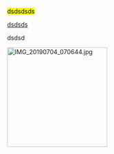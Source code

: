 <mark>dsdsdsds</mark>

[dsdsds]()

dsdsd



<img title="" src="H:\Nuvem\FernellaDev\Notes\Typora\UpImgsTypora\c1b6da653f3785b5d19d876c946ccc519b967d06.jpg" alt="IMG_20190704_070644.jpg" width="233">
